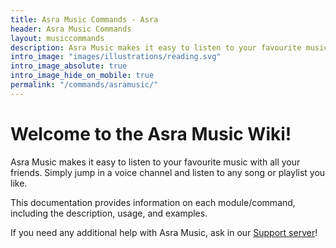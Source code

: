 ```yaml
---
title: Asra Music Commands - Asra
header: Asra Music Commands
layout: musiccommands
description: Asra Music makes it easy to listen to your favourite music with all your friends. Simply jump in a voice channel and listen to any song or playlist you like.
intro_image: "images/illustrations/reading.svg"
intro_image_absolute: true
intro_image_hide_on_mobile: true
permalink: "/commands/asramusic/"
---
```


# Welcome to the Asra Music Wiki!

Asra Music makes it easy to listen to your favourite music with all your friends. Simply jump in a voice channel and listen to any song or playlist you like.

This documentation provides information on each module/command, including the description, usage, and examples.

If you need any additional help with Asra Music, ask in our [Support server](https://discord.com/invite/qwCzwBvRn9)!